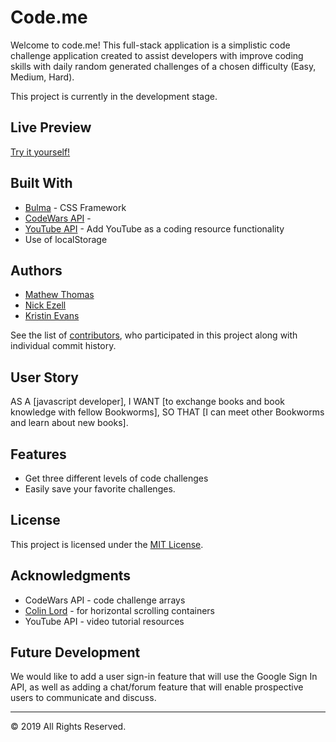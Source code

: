 # Code.me
Welcome to code.me! This full-stack application is a simplistic code challenge application created to assist developers with improve coding skills with daily random generated challenges of a chosen difficulty (Easy, Medium, Hard).

This project is currently in the development stage. 

## Live Preview
[Try it yourself!](https://kevans0625.github.io/Code.me/) 

## Built With

* [Bulma](https://bulma.io/) - CSS Framework 
* [CodeWars API](https://dev.codewars.com/) - 
* [YouTube API](https://developers.google.com/youtube/v3) - Add YouTube as a coding resource functionality
* Use of localStorage

## Authors

* [Mathew Thomas](https://github.com/IILMTII)
* [Nick Ezell](https://github.com/nick-ezell)
* [Kristin Evans](https://github.com/kevans0625)


See the list of [contributors](https://github.com/kevans0625/Code.me/graphs/contributors), who participated in this project along with individual commit history. 

## User Story

AS A [javascript developer], 
I WANT [to exchange books and book knowledge with fellow Bookworms],
SO THAT [I can meet other Bookworms and learn about new books].

## Features 
* Get three different levels of code challenges 
* Easily save your favorite challenges.

## License
This project is licensed under the [MIT License](https://www.mit.edu/~amini/LICENSE.md).

## Acknowledgments
* CodeWars API - code challenge arrays
* [Colin Lord](https://codeburst.io/how-to-create-horizontal-scrolling-containers-d8069651e9c6) - for horizontal scrolling containers
* YouTube API - video tutorial resources

## Future Development
We would like to add a user sign-in feature that will use the Google Sign In API, as well as adding a chat/forum feature that will enable prospective users to communicate and discuss.

- - -
© 2019  All Rights Reserved.
